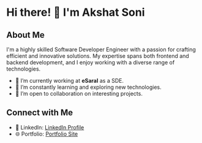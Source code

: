 # Hi there! 👋 I'm Akshat Soni

## About Me

I'm a highly skilled Software Developer Engineer with a passion for crafting efficient and innovative solutions. My expertise spans both frontend and backend development, and I enjoy working with a diverse range of technologies.

- 🔭 I’m currently working at <b>eSaral</b> as a SDE.
- 🌱 I’m constantly learning and exploring new technologies.
- 👯 I’m open to collaboration on interesting projects.
 <!---
- 💬 Ask me about web development, software architecture, and technology in general.
--->
## Connect with Me
<!---
- 📧 Email: akshat26soni@gmail.com
--->
- 🔗 LinkedIn: [LinkedIn Profile](<https://www.linkedin.com/in/akshatsoni26/>)
- 🌐 Portfolio: [Portfolio Site](<https://my-portfolio-akshatsoni26.vercel.app/>)

<!---
## Pronouns

- He/Him
## Fun Fact

I love combining technology with creativity, and I'm always up for a challenge to solve complex problems!
--->

<!---
AkshatSoni26/AkshatSoni26 is a ✨ special ✨ repository because its `README.md` (this file) appears on your GitHub profile.
You can click the Preview link to take a look at your changes.
--->

